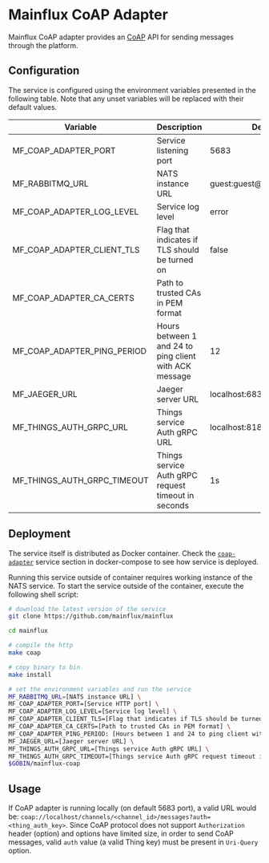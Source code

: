 # Mainflux CoAP Adapter

Mainflux CoAP adapter provides an [CoAP](http://coap.technology/) API for sending messages through the
platform.

## Configuration

The service is configured using the environment variables presented in the
following table. Note that any unset variables will be replaced with their
default values.

| Variable                       | Description                                            | Default               |
|--------------------------------|--------------------------------------------------------|-----------------------|
| MF_COAP_ADAPTER_PORT           | Service listening port                                 | 5683                  |
| MF_RABBITMQ_URL                    | NATS instance URL                                      | guest:guest@localhost:5672/ |
| MF_COAP_ADAPTER_LOG_LEVEL      | Service log level                                      | error                 |
| MF_COAP_ADAPTER_CLIENT_TLS     | Flag that indicates if TLS should be turned on         | false                 |
| MF_COAP_ADAPTER_CA_CERTS       | Path to trusted CAs in PEM format                      |                       |
| MF_COAP_ADAPTER_PING_PERIOD    | Hours between 1 and 24 to ping client with ACK message | 12                    |
| MF_JAEGER_URL                  | Jaeger server URL                                      | localhost:6831        |
| MF_THINGS_AUTH_GRPC_URL        | Things service Auth gRPC URL                           | localhost:8181        |
| MF_THINGS_AUTH_GRPC_TIMEOUT    | Things service Auth gRPC request timeout in seconds    | 1s                    |

## Deployment

The service itself is distributed as Docker container. Check the [`coap-adapter`](https://github.com/mainflux/mainflux/blob/master/docker/docker-compose.yml#L273-L291) service section in 
docker-compose to see how service is deployed.

Running this service outside of container requires working instance of the NATS service.
To start the service outside of the container, execute the following shell script:

```bash
# download the latest version of the service
git clone https://github.com/mainflux/mainflux

cd mainflux

# compile the http
make coap

# copy binary to bin
make install

# set the environment variables and run the service
MF_RABBITMQ_URL=[NATS instance URL] \
MF_COAP_ADAPTER_PORT=[Service HTTP port] \
MF_COAP_ADAPTER_LOG_LEVEL=[Service log level] \
MF_COAP_ADAPTER_CLIENT_TLS=[Flag that indicates if TLS should be turned on] \
MF_COAP_ADAPTER_CA_CERTS=[Path to trusted CAs in PEM format] \
MF_COAP_ADAPTER_PING_PERIOD: [Hours between 1 and 24 to ping client with ACK message] \
MF_JAEGER_URL=[Jaeger server URL] \
MF_THINGS_AUTH_GRPC_URL=[Things service Auth gRPC URL] \
MF_THINGS_AUTH_GRPC_TIMEOUT=[Things service Auth gRPC request timeout in seconds] \
$GOBIN/mainflux-coap
```

## Usage

If CoAP adapter is running locally (on default 5683 port), a valid URL would be: `coap://localhost/channels/<channel_id>/messages?auth=<thing_auth_key>`.
Since CoAP protocol does not support `Authorization` header (option) and options have limited size, in order to send CoAP messages, valid `auth` value (a valid Thing key) must be present in `Uri-Query` option.
